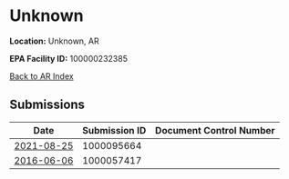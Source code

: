 # Unknown

**Location:** Unknown, AR

**EPA Facility ID:** 100000232385

[Back to AR Index](../../index.md)

## Submissions

| Date | Submission ID | Document Control Number |
|------|--------------|-------------------------|
| [2021-08-25](submissions/1000095664.md) | 1000095664 |  |
| [2016-06-06](submissions/1000057417.md) | 1000057417 |  |
